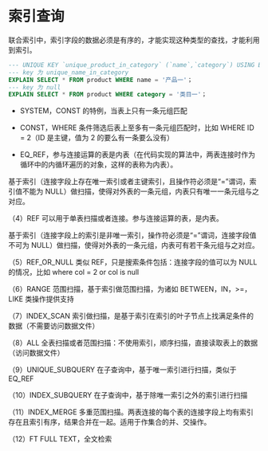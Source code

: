 # 索引查询

联合索引中，索引字段的数据必须是有序的，才能实现这种类型的查找，才能利用到索引。

```sql
--- UNIQUE KEY `unique_product_in_category` (`name`,`category`) USING BTREE,
--- key 为 unique_name_in_category
EXPLAIN SELECT * FROM product WHERE name = '产品一'；
--- key 为 null
EXPLAIN SELECT * FROM product WHERE category = '类目一'；
```

- SYSTEM，CONST 的特例，当表上只有一条元组匹配

- CONST，WHERE 条件筛选后表上至多有一条元组匹配时，比如 WHERE ID = 2（ID 是主键，值为 2 的要么有一条要么没有）

- EQ_REF，参与连接运算的表是内表（在代码实现的算法中，两表连接时作为循环中的内循环遍历的对象，这样的表称为内表）。

基于索引（连接字段上存在唯一索引或者主键索引，且操作符必须是“=”谓词，索引值不能为 NULL）做扫描，使得对外表的一条元组，内表只有唯一一条元组与之对应。

（4）REF
可以用于单表扫描或者连接。参与连接运算的表，是内表。

基于索引（连接字段上的索引是非唯一索引，操作符必须是“=”谓词，连接字段值不可为 NULL）做扫描，使得对外表的一条元组，内表可有若干条元组与之对应。

（5）REF_OR_NULL
类似 REF，只是搜索条件包括：连接字段的值可以为 NULL 的情况，比如 where col = 2 or col is null

（6）RANGE
范围扫描，基于索引做范围扫描，为诸如 BETWEEN，IN，>=，LIKE 类操作提供支持

（7）INDEX_SCAN
索引做扫描，是基于索引在索引的叶子节点上找满足条件的数据（不需要访问数据文件）

（8）ALL
全表扫描或者范围扫描：不使用索引，顺序扫描，直接读取表上的数据（访问数据文件）

（9）UNIQUE_SUBQUERY
在子查询中，基于唯一索引进行扫描，类似于 EQ_REF

（10）INDEX_SUBQUERY
在子查询中，基于除唯一索引之外的索引进行扫描

（11）INDEX_MERGE
多重范围扫描。两表连接的每个表的连接字段上均有索引存在且索引有序，结果合并在一起。适用于作集合的并、交操作。

（12）FT
FULL TEXT，全文检索
